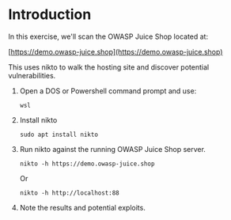 # Introduction

In this exercise, we'll scan the OWASP Juice Shop located at:

[https://demo.owasp-juice.shop](https://demo.owasp-juice.shop)

This uses nikto to walk the hosting site and discover potential vulnerabilities.

1. Open a DOS or Powershell command prompt and use:
    ```
    wsl
    ```
1. Install nikto
    ```
    sudo apt install nikto
    ```
1. Run nikto against the running OWASP Juice Shop server.
    ```
    nikto -h https://demo.owasp-juice.shop
    ```
    Or
    ```
    nikto -h http://localhost:88
    ```
1. Note the results and potential exploits.

